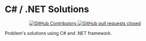 # C# / .NET Solutions

  <p align="center">
    <!--<a href="https://github.com/anuraghazra/github-readme-stats/actions">
      <img alt="Tests Passing" src="https://github.com/anuraghazra/github-readme-stats/workflows/Test/badge.svg" />
    </a>-->
    <a href="https://github.com/armentanoc/csharp_solutions/graphs/contributors">
      <img alt="GitHub Contributors" src="https://img.shields.io/github/contributors/armentanoc/csharp_solutions?color=0088ff" />
    </a>
    <!--<a href="https://codecov.io/gh/anuraghazra/github-readme-stats">
      <img alt="Tests Coverage" src="https://codecov.io/gh/anuraghazra/github-readme-stats/branch/master/graph/badge.svg" />
    </a>
    <a href="https://github.com/anuraghazra/github-readme-stats/issues">
      <img alt="Issues" src="https://img.shields.io/github/issues/anuraghazra/github-readme-stats?color=0088ff" />
    </a>-->
    <a href="https://github.com/armentanoc/csharp_solutions/pulls">
      <img alt="GitHub pull requests closed" src="https://img.shields.io/github/issues-pr-closed/armentanoc/csharp_solutions?color=8957e5" />
    </a>
    <!--<a href="https://securityscorecards.dev/viewer/?uri=github.com/anuraghazra/github-readme-stats">
      <img alt="OpenSSF Scorecard" src="https://api.securityscorecards.dev/projects/github.com/anuraghazra/github-readme-stats/badge" />
    </a>-->
  </p>
  
  Problem's solutions using C# and .NET framework.

